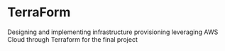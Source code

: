 # TerraForm
Designing and implementing infrastructure provisioning leveraging AWS Cloud through Terraform for the final project
